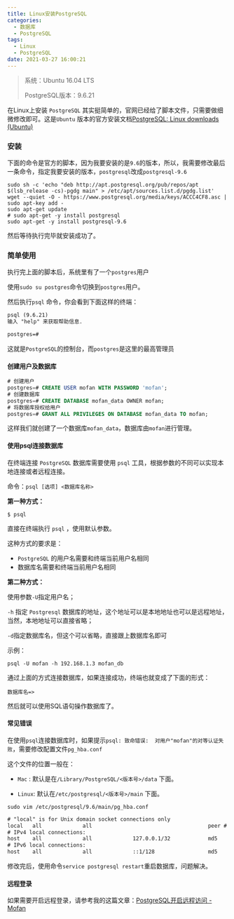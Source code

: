```yaml
---
title: Linux安装PostgreSQL
categories:
  - 数据库
  - PostgreSQL
tags:
  - Linux
  - PostgreSQL
date: 2021-03-27 16:00:21
---
```


> 系统：Ubuntu 16.04 LTS
>
> PostgreSQL版本：9.6.21

在Linux上安装 `PostgreSQL` 其实挺简单的，官网已经给了脚本文件，只需要做细微修改即可。这是`Ubuntu` 版本的官方安装文档[PostgreSQL: Linux downloads (Ubuntu)](https://www.postgresql.org/download/linux/ubuntu/)

### 安装

下面的命令是官方的脚本，因为我要安装的是`9.6`的版本，所以，我需要修改最后一条命令，指定我要安装的版本，`postgresql`改成`postgresql-9.6`

```shell
sudo sh -c 'echo "deb http://apt.postgresql.org/pub/repos/apt $(lsb_release -cs)-pgdg main" > /etc/apt/sources.list.d/pgdg.list'
wget --quiet -O - https://www.postgresql.org/media/keys/ACCC4CF8.asc | sudo apt-key add -
sudo apt-get update
# sudo apt-get -y install postgresql
sudo apt-get -y install postgresql-9.6
```

然后等待执行完毕就安装成功了。

### 简单使用

执行完上面的脚本后，系统里有了一个`postgres`用户

使用`sudo su postgres`命令切换到`postgres`用户。

然后执行`psql` 命令，你会看到下面这样的终端：

```txt
psql (9.6.21)
输入 "help" 来获取帮助信息.

postgres=#
```

这就是`PostgreSQL`的控制台，而`postgres`是这里的最高管理员

#### 创建用户及数据库

```sql
# 创建用户
postgres=# CREATE USER mofan WITH PASSWORD 'mofan';
# 创建数据库
postgres=# CREATE DATABASE mofan_data OWNER mofan;
# 将数据库授权给用户
postgres=# GRANT ALL PRIVILEGES ON DATABASE mofan_data TO mofan;
```

这样我们就创建了一个数据库`mofan_data`，数据库由`mofan`进行管理。

#### 使用psql连接数据库

在终端连接 `PostgreSQL` 数据库需要使用 `psql` 工具，根据参数的不同可以实现本地连接或者远程连接。

命令：`psql [选项] <数据库名称>`

**第一种方式：**

```shell
$ psql
```

直接在终端执行 `psql` ，使用默认参数。

这种方式的要求是：

* `PostgreSQL` 的用户名需要和终端当前用户名相同
* 数据库名需要和终端当前用户名相同

**第二种方式：**

使用参数`-U`指定用户名；

`-h` 指定 `Postgresql` 数据库的地址，这个地址可以是本地地址也可以是远程地址，当然，本地地址可以直接省略；

`-d`指定数据库名，但这个可以省略，直接跟上数据库名即可

示例：

```shell
psql -U mofan -h 192.168.1.3 mofan_db
```

通过上面的方式连接数据库，如果连接成功，终端也就变成了下面的形式：

```text
数据库名=>
```

然后就可以使用SQL语句操作数据库了。

#### 常见错误

在使用`psql`连接数据库时，如果提示`psql: 致命错误:  对用户"mofan"的对等认证失败`，需要修改配置文件`pg_hba.conf`

这个文件的位置一般在：

* `Mac` : 默认是在`/Library/PostgreSQL/<版本号>/data` 下面。

* `Linux`: 默认在`/etc/postgresql/<版本号>/main` 下面。

```shell
sudo vim /etc/postgresql/9.6/main/pg_hba.conf
```

```txt
# "local" is for Unix domain socket connections only
local   all             all                                     peer # 把这个peer改成md5
# IPv4 local connections:
host    all             all             127.0.0.1/32            md5
# IPv6 local connections:
host    all             all             ::1/128                 md5
```

修改完后，使用命令`service postgresql restart`重启数据库，问题解决。

#### 远程登录

如果需要开启远程登录，请参考我的这篇文章：[PostgreSQL开启远程访问 - Mofan](https://www.mofan.life/2021/03/31/postgresql%E5%BC%80%E5%90%AF%E8%BF%9C%E7%A8%8B%E8%AE%BF%E9%97%AE/)

